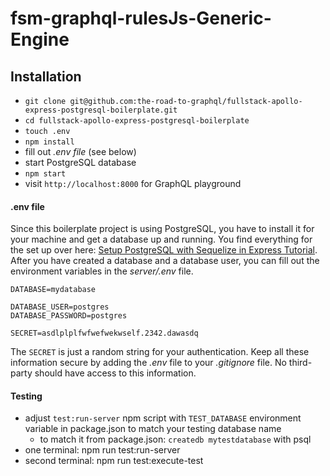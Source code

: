 # fsm-graphql-rulesJs-Generic-Engine

## Installation

* `git clone git@github.com:the-road-to-graphql/fullstack-apollo-express-postgresql-boilerplate.git`
* `cd fullstack-apollo-express-postgresql-boilerplate`
* `touch .env`
* `npm install`
* fill out *.env file* (see below)
* start PostgreSQL database
* `npm start`
* visit `http://localhost:8000` for GraphQL playground

#### .env file

Since this boilerplate project is using PostgreSQL, you have to install it for your machine and get a database up and running. You find everything for the set up over here: [Setup PostgreSQL with Sequelize in Express Tutorial](https://www.robinwieruch.de/postgres-express-setup-tutorial). After you have created a database and a database user, you can fill out the environment variables in the *server/.env* file.

```
DATABASE=mydatabase

DATABASE_USER=postgres
DATABASE_PASSWORD=postgres

SECRET=asdlplplfwfwefwekwself.2342.dawasdq
```

The `SECRET` is just a random string for your authentication. Keep all these information secure by adding the *.env* file to your *.gitignore* file. No third-party should have access to this information.

#### Testing

* adjust `test:run-server` npm script with `TEST_DATABASE` environment variable in package.json to match your testing database name
  * to match it from package.json: `createdb mytestdatabase` with psql
* one terminal: npm run test:run-server
* second terminal: npm run test:execute-test
